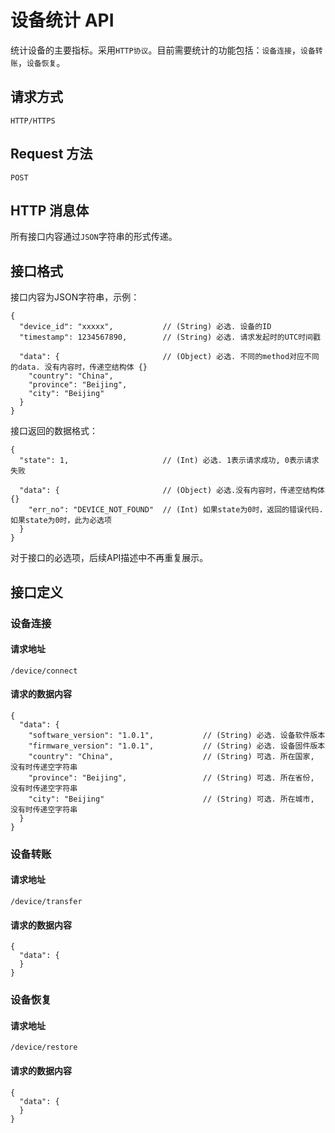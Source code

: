 # 设备统计 API

统计设备的主要指标。采用<code>HTTP协议</code>。目前需要统计的功能包括：<code>设备连接</code>，<code>设备转账</code>，<code>设备恢复</code>。

## 请求方式
<code>HTTP/HTTPS</code>

## Request 方法
<code>POST</code>

## HTTP 消息体
所有接口内容通过<code>JSON</code>字符串的形式传递。

## 接口格式

接口内容为JSON字符串，示例：
<pre><code>{
  "device_id": "xxxxx",           // (String) 必选. 设备的ID
  "timestamp": 1234567890,        // (String) 必选. 请求发起时的UTC时间戳

  "data": {                       // (Object) 必选. 不同的method对应不同的data. 没有内容时，传递空结构体 {}
    "country": "China",
    "province": "Beijing",
    "city": "Beijing"
  }
}</code></pre>

接口返回的数据格式：
<pre><code>{
  "state": 1,                     // (Int) 必选. 1表示请求成功, 0表示请求失败 

  "data": {                       // (Object) 必选.没有内容时，传递空结构体 {}
    "err_no": "DEVICE_NOT_FOUND"  // (Int) 如果state为0时，返回的错误代码. 如果state为0时，此为必选项
  }
}</code></pre>

对于接口的必选项，后续API描述中不再重复展示。

## 接口定义

### 设备连接

#### 请求地址
<code>/device/connect</code>

#### 请求的数据内容
<pre><code>{
  "data": {
    "software_version": "1.0.1",           // (String) 必选. 设备软件版本
    "firmware_version": "1.0.1",           // (String) 必选. 设备固件版本
    "country": "China",                    // (String) 可选. 所在国家, 没有时传递空字符串
    "province": "Beijing",                 // (String) 可选. 所在省份, 没有时传递空字符串
    "city": "Beijing"                      // (String) 可选. 所在城市, 没有时传递空字符串
  }
}</code></pre>


### 设备转账

#### 请求地址
<code>/device/transfer</code>

#### 请求的数据内容
<pre><code>{
  "data": {
  }
}</code></pre>

### 设备恢复

#### 请求地址
<code>/device/restore</code>

#### 请求的数据内容
<pre><code>{
  "data": {
  }
}</code></pre>


